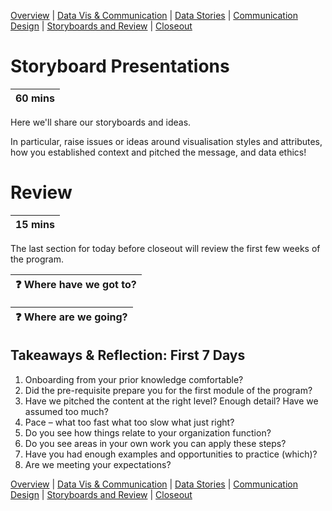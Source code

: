 [Overview](./00_overview.md) |
[Data Vis & Communication](./01_dataviscomms.md) |
[Data Stories](./02_datastories.md) |
[Communication Design](./03_commuicationDesign.md) |
[Storyboards and Review](./04_review.md)  |
[Closeout](./05_closeout.md)

# Storyboard Presentations

| 60 mins |
| ------- |

Here we'll share our storyboards and ideas.

In particular, raise issues or ideas around visualisation styles and attributes,
how you established context and pitched the message, and data ethics!

# Review

| 15 mins |
| ------- |

The last section for today before closeout will review the first
few weeks of the program.

| :question: Where have we got to? |
| -------------------------------- |


| :question: Where are we going? |
| ------------------------------ |

## Takeaways & Reflection: First 7 Days

1.	Onboarding from your prior knowledge comfortable?
2.	Did the pre-requisite prepare you for the first module of the program?
3.	Have we pitched the content at the right level? Enough detail? Have we assumed too much?
4.	Pace – what too fast what too slow what just right?
5.	Do you see how things relate to your organization function?
6.	Do you see areas in your own work you can apply these steps?
7.	Have you had enough examples and opportunities to practice (which)?
8.	Are we meeting your expectations?


[Overview](./00_overview.md) |
[Data Vis & Communication](./01_dataviscomms.md) |
[Data Stories](./02_datastories.md) |
[Communication Design](./03_commuicationDesign.md) |
[Storyboards and Review](./04_review.md)  |
[Closeout](./05_closeout.md)
